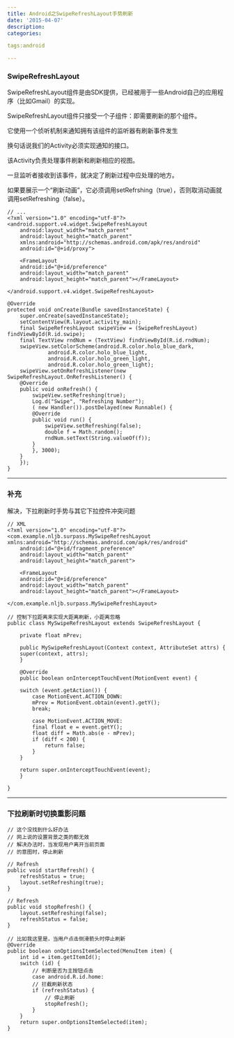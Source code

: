 ```yaml
---
title: Android之SwipeRefreshLayout手势刷新
date: '2015-04-07'
description:
categories:

tags:android

---
```


>

### SwipeRefreshLayout

>

SwipeRefreshLayout组件是由SDK提供，已经被用于一些Android自己的应用程序（比如Gmail）的实现。

>

SwipeRefreshLayout组件只接受一个子组件：即需要刷新的那个组件。

它使用一个侦听机制来通知拥有该组件的监听器有刷新事件发生

换句话说我们的Activity必须实现通知的接口。

该Activity负责处理事件刷新和刷新相应的视图。

一旦监听者接收到该事件，就决定了刷新过程中应处理的地方。

如果要展示一个“刷新动画”，它必须调用setRefrshing（true），否则取消动画就调用setRefreshing（false）。

>

	// ...
	<?xml version="1.0" encoding="utf-8"?>
	<android.support.v4.widget.SwipeRefreshLayout
	    android:layout_width="match_parent"
	    android:layout_height="match_parent"
	    xmlns:android="http://schemas.android.com/apk/res/android"
	    android:id="@+id/proxy">

	    <FrameLayout
		android:id="@+id/preference"
		android:layout_width="match_parent"
		android:layout_height="match_parent"></FrameLayout>

	</android.support.v4.widget.SwipeRefreshLayout>

>

	@Override
	protected void onCreate(Bundle savedInstanceState) {
	    super.onCreate(savedInstanceState);
	    setContentView(R.layout.activity_main);
	    final SwipeRefreshLayout swipeView = (SwipeRefreshLayout) findViewById(R.id.swipe);
	    final TextView rndNum = (TextView) findViewById(R.id.rndNum);
	    swipeView.setColorScheme(android.R.color.holo_blue_dark,
				 android.R.color.holo_blue_light, 
				 android.R.color.holo_green_light, 
				 android.R.color.holo_green_light);
	    swipeView.setOnRefreshListener(new SwipeRefreshLayout.OnRefreshListener() {
		@Override
		public void onRefresh() {
		    swipeView.setRefreshing(true);
		    Log.d("Swipe", "Refreshing Number");
		    ( new Handler()).postDelayed(new Runnable() {
			@Override
			public void run() {
			    swipeView.setRefreshing(false);
			    double f = Math.random();
			    rndNum.setText(String.valueOf(f));
			}
		    }, 3000);
		}
	    });
	}

>

---

>

### 补充

>

解决，下拉刷新时手势与其它下拉控件冲突问题

>

	// XML
	<?xml version="1.0" encoding="utf-8"?>
	<com.example.nljb.surpass.MySwipeRefreshLayout xmlns:android="http://schemas.android.com/apk/res/android"
	    android:id="@+id/fragment_preference"
	    android:layout_width="match_parent"
	    android:layout_height="match_parent">

	    <FrameLayout
		android:id="@+id/preference"
		android:layout_width="match_parent"
		android:layout_height="match_parent"></FrameLayout>

	</com.example.nljb.surpass.MySwipeRefreshLayout>

>

	// 控制下拉距离来实现大距离刷新，小距离忽略
	public class MySwipeRefreshLayout extends SwipeRefreshLayout {

	    private float mPrev;

	    public MySwipeRefreshLayout(Context context, AttributeSet attrs) {
		super(context, attrs);
	    }

	    @Override
	    public boolean onInterceptTouchEvent(MotionEvent event) {

		switch (event.getAction()) {
		    case MotionEvent.ACTION_DOWN:
			mPrev = MotionEvent.obtain(event).getY();
			break;

		    case MotionEvent.ACTION_MOVE:
			final float e = event.getY();
			float diff = Math.abs(e - mPrev);
			if (diff < 200) {
			    return false;
			}
		}

		return super.onInterceptTouchEvent(event);
	    }

	}

>

---

>

### 下拉刷新时切换重影问题

>

	// 这个没找到什么好办法
	// 网上说的设置背景之类的都无效
	// 解决办法时，当发现用户离开当前页面
	// 的意图时，停止刷新

	// Refresh
	public void startRefresh() {
		refreshStatus = true;
		layout.setRefreshing(true);
	}

	// Refresh
	public void stopRefresh() {
		layout.setRefreshing(false);
		refreshStatus = false;
	}

	// 比如我这里是，当用户点击侧滑箭头时停止刷新
	@Override
	public boolean onOptionsItemSelected(MenuItem item) {
		int id = item.getItemId();
		switch (id) {
		    // 判断是否为主按钮点击
		    case android.R.id.home:
			// 拦截刷新状态
			if (refreshStatus) {
			    // 停止刷新
			    stopRefresh();
			}
		}
		return super.onOptionsItemSelected(item);
	}


